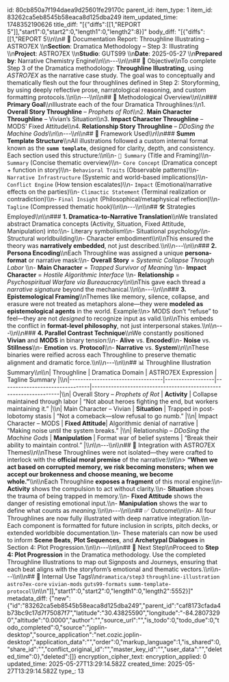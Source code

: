 id: 80cb850a7f194daea9d25601fe29170c
parent_id: 
item_type: 1
item_id: 83262ca5eb8545b58eaca8d125dba249
item_updated_time: 1748352190626
title_diff: "[{\"diffs\":[[1,\"REPORT 5\"]],\"start1\":0,\"start2\":0,\"length1\":0,\"length2\":8}]"
body_diff: "[{\"diffs\":[[1,\"REPORT 5\\\n\\\n# 📘 Documentation Report: Throughline Illustrating – ASTRO7EX  \\\n**Section**: Dramatica Methodology – Step 3: Illustrating  \\\n**Project**: ASTRO7EX  \\\n**Studio**: GUTS99  \\\n**Date**: 2025-05-27  \\\n**Prepared by**: Narrative Chemistry Engine\\\n\\\n---\\\n\\\n## 🎯 Objective\\\nTo complete Step 3 of the Dramatica methodology: **Throughline Illustrating**, using *ASTRO7EX* as the narrative case study. The goal was to conceptually and thematically flesh out the four throughlines defined in Step 2: Storyforming, by using deeply reflective prose, narratological reasoning, and custom formatting protocols.\\\n\\\n---\\\n\\\n## 🧭 Methodological Overview\\\n\\\n### **Primary Goal**\\\nIllustrate each of the four Dramatica Throughlines:\\\n1. **Overall Story Throughline** – *Prophets of Rot*\\\n2. **Main Character Throughline** – Vivian’s Situation\\\n3. **Impact Character Throughline** – MODS' Fixed Attitude\\\n4. **Relationship Story Throughline** – *DDoSing the Machine Gods*\\\n\\\n---\\\n\\\n## 📐 Framework Used\\\n\\\n### **Summ Template Structure**\\\nAll illustrations followed a custom internal format known as the **`summ template`**, designed for clarity, depth, and consistency. Each section used this structure:\\\n\\\n- `🎯 Summary` (Title and Framing)\\\n- `Summary` (Concise thematic overview)\\\n- `Core Concept` (Dramatica concept + function in story)\\\n- `Behavioral Traits` (Observable patterns)\\\n- `Narrative Infrastructure` (Systemic and world-based implications)\\\n- `Conflict Engine` (How tension escalates)\\\n- `Impact` (Emotional/narrative effects on the parties)\\\n- `Climactic Statement` (Terminal realization or contradiction)\\\n- `Final Insight` (Philosophical/metaphysical reflection)\\\n- `Tagline` (Compressed thematic hook)\\\n\\\n---\\\n\\\n## 🛠️ Strategies Employed\\\n\\\n### **1. Dramatica-to-Narrative Translation**\\\nWe translated abstract Dramatica concepts (Activity, Situation, Fixed Attitude, Manipulation) into:\\\n- Literary symbolism\\\n- Situational psychology\\\n- Structural worldbuilding\\\n- Character embodiment\\\n\\\nThis ensured the theory was **narratively embedded**, not just described.\\\n\\\n---\\\n\\\n### **2. Persona Encoding**\\\nEach Throughline was assigned a unique **persona-format** or narrative mask:\\\n- **Overall Story** = *Systemic Collapse Through Labor*  \\\n- **Main Character** = *Trapped Survivor of Meaning*  \\\n- **Impact Character** = *Hostile Algorithmic Interface*  \\\n- **Relationship** = *Psychospiritual Warfare via Bureaucracy*\\\n\\\nThis gave each thread a *narrative signature* beyond the mechanical.\\\n\\\n---\\\n\\\n### **3. Epistemological Framing**\\\nThemes like memory, silence, collapse, and erasure were not treated as metaphors alone—they were **modeled as epistemological agents** in the world. Example:\\\n> MODS don’t “refuse” to feel—they are not *designed* to recognize input as valid.\\\n\\\nThis embeds the conflict in **format-level philosophy**, not just interpersonal stakes.\\\n\\\n---\\\n\\\n### **4. Parallel Contrast Technique**\\\nWe constantly positioned **Vivian** and **MODS** in binary tension:\\\n- **Alive** vs. **Encoded**\\\n- **Noise** vs. **Stillness**\\\n- **Emotion** vs. **Protocol**\\\n- **Narrative** vs. **System**\\\n\\\nThese binaries were reified across each Throughline to preserve thematic alignment and dramatic force.\\\n\\\n---\\\n\\\n## 📊 Throughline Illustration Summary\\\n\\\n| Throughline                      | Dramatica Domain | ASTRO7EX Expression            | Tagline Summary                                                  |\\\n|----------------------------------|------------------|--------------------------------|------------------------------------------------------------------|\\\n| Overall Story – *Prophets of Rot* | **Activity**      | Collapse maintained through labor | “Not about heroes fighting the end, but workers maintaining it.” |\\\n| Main Character – Vivian          | **Situation**     | Trapped in post-lobotomy stasis   | “Not a comeback—slow refusal to go numb.”                        |\\\n| Impact Character – MODS          | **Fixed Attitude**| Algorithmic denial of narrative   | “Making noise until the system breaks.”                          |\\\n| Relationship – *DDoSing the Machine Gods* | **Manipulation** | Format war of belief systems        | “Break their ability to maintain control.”                       |\\\n\\\n---\\\n\\\n## 🧩 Integration with ASTRO7EX Themes\\\n\\\nThese Throughlines were not isolated—they were crafted to interlock with the **official moral premise** of the narrative:\\\n\\\n> **“When we act based on corrupted memory, we risk becoming monsters; when we accept our brokenness and choose meaning, we become whole.”**\\\n\\\nEach Throughline **exposes a fragment** of this moral engine:\\\n- **Activity** shows the compulsion to act without clarity.\\\n- **Situation** shows the trauma of being trapped in memory.\\\n- **Fixed Attitude** shows the danger of resisting emotional input.\\\n- **Manipulation** shows the war to define what counts as *meaning*.\\\n\\\n---\\\n\\\n## ✅ Outcome\\\n\\\n- All four Throughlines are now fully illustrated with deep narrative integration.\\\n- Each component is formatted for future inclusion in scripts, pitch decks, or extended worldbible documentation.\\\n- These materials can now be used to inform **Scene Beats**, **Plot Sequences**, and **Archetypal Dialogues** in Section 4: Plot Progression.\\\n\\\n---\\\n\\\n## 🏁 Next Step\\\nProceed to **Step 4: Plot Progression** in the Dramatica methodology. Use the completed Throughline Illustrations to map out Signposts and Journeys, ensuring that each beat aligns with the storyform’s emotional and thematic vectors.\\\n\\\n---\\\n\\\n## 🧪 Internal Use Tags\\\n`dramatica/step3` `throughline-illustration` `astro7ex-core` `vivian-mods` `guts99-formats` `summ-template-protocol`\\\n\\\n\"]],\"start1\":0,\"start2\":0,\"length1\":0,\"length2\":5552}]"
metadata_diff: {"new":{"id":"83262ca5eb8545b58eaca8d125dba249","parent_id":"caf8173cfada4b73bc9c17d7f75087f7","latitude":"30.43825590","longitude":"-84.28073290","altitude":"0.0000","author":"","source_url":"","is_todo":0,"todo_due":0,"todo_completed":0,"source":"joplin-desktop","source_application":"net.cozic.joplin-desktop","application_data":"","order":0,"markup_language":1,"is_shared":0,"share_id":"","conflict_original_id":"","master_key_id":"","user_data":"","deleted_time":0},"deleted":[]}
encryption_cipher_text: 
encryption_applied: 0
updated_time: 2025-05-27T13:29:14.582Z
created_time: 2025-05-27T13:29:14.582Z
type_: 13